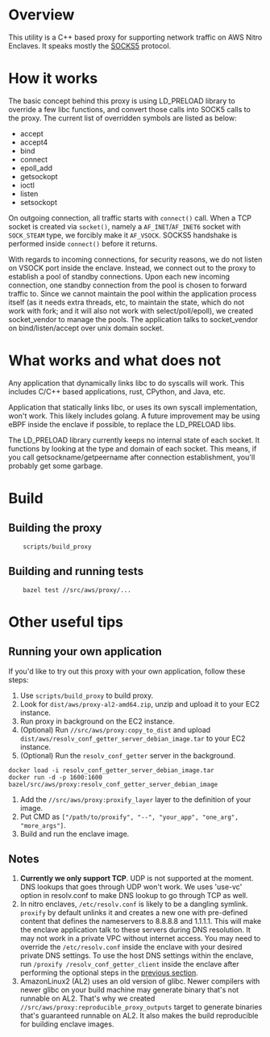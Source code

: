 # Overview

This utility is a C++ based proxy for supporting network traffic on AWS Nitro Enclaves. It speaks
mostly the [SOCKS5](https://www.rfc-editor.org/rfc/rfc1928) protocol.

# How it works

The basic concept behind this proxy is using LD_PRELOAD library to override a few libc functions,
and convert those calls into SOCK5 calls to the proxy. The current list of overridden symbols are
listed as below:

-   accept
-   accept4
-   bind
-   connect
-   epoll_add
-   getsockopt
-   ioctl
-   listen
-   setsockopt

On outgoing connection, all traffic starts with `connect()` call. When a TCP socket is created via
`socket()`, namely a `AF_INET`/`AF_INET6` socket with `SOCK_STEAM` type, we forcibly make it
`AF_VSOCK`. SOCKS5 handshake is performed inside `connect()` before it returns.

With regards to incoming connections, for security reasons, we do not listen on VSOCK port inside
the enclave. Instead, we connect out to the proxy to establish a pool of standby connections. Upon
each new incoming connection, one standby connection from the pool is chosen to forward traffic to.
Since we cannot maintain the pool within the application process itself (as it needs extra threads,
etc, to maintain the state, which do not work with fork; and it will also not work with
select/poll/epoll), we created socket_vendor to manage the pools. The application talks to
socket_vendor on bind/listen/accept over unix domain socket.

# What works and what does not

Any application that dynamically links libc to do syscalls will work. This includes C/C++ based
applications, rust, CPython, and Java, etc.

Application that statically links libc, or uses its own syscall implementation, won't work. This
likely includes golang. A future improvement may be using eBPF inside the enclave if possible, to
replace the LD_PRELOAD libs.

The LD_PRELOAD library currently keeps no internal state of each socket. It functions by looking at
the type and domain of each socket. This means, if you call getsockname/getpeername after connection
establishment, you'll probably get some garbage.

# Build

## Building the proxy

```shell
    scripts/build_proxy
```

## Building and running tests

```shell
    bazel test //src/aws/proxy/...
```

# Other useful tips

## Running your own application

If you'd like to try out this proxy with your own application, follow these steps:

1. Use `scripts/build_proxy` to build proxy.
1. Look for `dist/aws/proxy-al2-amd64.zip`, unzip and upload it to your EC2 instance.
1. Run proxy in background on the EC2 instance.
1. (Optional) Run `//src/aws/proxy:copy_to_dist` and upload
   `dist/aws/resolv_conf_getter_server_debian_image.tar` to your EC2 instance.
1. (Optional) Run the `resolv_conf_getter` server in the background.

```shell
docker load -i resolv_conf_getter_server_debian_image.tar
docker run -d -p 1600:1600 bazel/src/aws/proxy:resolv_conf_getter_server_debian_image
```

1. Add the `//src/aws/proxy:proxify_layer` layer to the definition of your image.
1. Put CMD as `["/path/to/proxify", "--", "your_app", "one_arg", "more_args"]`.
1. Build and run the enclave image.

## Notes

1. **Currently we only support TCP**. UDP is not supported at the moment. DNS lookups that goes
   through UDP won't work. We uses 'use-vc' option in resolv.conf to make DNS lookup to go through
   TCP as well.
1. In nitro enclaves, `/etc/resolv.conf` is likely to be a dangling symlink. `proxify` by default
   unlinks it and creates a new one with pre-defined content that defines the nameservers to 8.8.8.8
   and 1.1.1.1. This will make the enclave application talk to these servers during DNS resolution.
   It may not work in a private VPC without internet access. You may need to override the
   `/etc/resolv.conf` inside the enclave with your desired private DNS settings. To use the host DNS
   settings within the enclave, run `/proxify /resolv_conf_getter_client` inside the enclave after
   performing the optional steps in the [previous section](#running-your-own-application).
1. AmazonLinux2 (AL2) uses an old version of glibc. Newer compilers with newer glibc on your build
   machine may generate binary that's not runnable on AL2. That's why we created
   `//src/aws/proxy:reproducible_proxy_outputs` target to generate binaries that's guaranteed
   runnable on AL2. It also makes the build reproducible for building enclave images.
